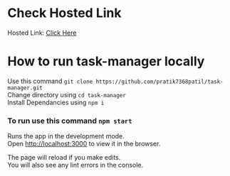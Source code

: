 # Check Hosted Link

Hosted Link: [Click Here](https://taskmanager-pratik.netlify.app/)

# How to run task-manager locally

Use this command `git clone https://github.com/pratik7368patil/task-manager.git` \
Change directory using `cd task-manager`\
Install Dependancies using `npm i`

### To run use this command `npm start`

Runs the app in the development mode.\
Open [http://localhost:3000](http://localhost:3000) to view it in the browser.

The page will reload if you make edits.\
You will also see any lint errors in the console.

